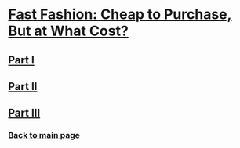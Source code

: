 # [Fast Fashion: Cheap to Purchase, But at What Cost?](https://carnegiemellon.shorthandstories.com/fast-fashion/index.html)

## [Part I](https://anagm17.github.io/final_project_AG1/)
## [Part II](https://anagm17.github.io/final_project_AG2/)
## [Part III](https://anagm17.github.io/final_project_AG3/)

### [Back to main page](https://anagm17.github.io/ana-garcia-portfolio/)

